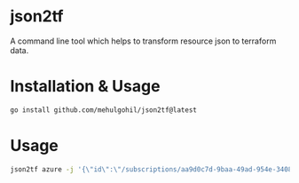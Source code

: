 # json2tf

A command line tool which helps to transform resource json to terraform data.

# Installation & Usage
```bash
go install github.com/mehulgohil/json2tf@latest
```

# Usage
```bash
json2tf azure -j '{\"id\":\"/subscriptions/aa9d0c7d-9baa-49ad-954e-34089fa7d2a9/resourceGroups/rgrp-test001\",\"name\":\"rgrp-test001\",\"type\":\"Microsoft.Resources/resourceGroups\",\"location\":\"westindia\",\"tags\":{\"test\":\"test\"},\"properties\":{\"provisioningState\":\"Succeeded\"}}'
```

